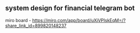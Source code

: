 ## system design for financial telegram bot

miro board - https://miro.com/app/board/uXjVPIskEqM=/?share_link_id=899820148237
